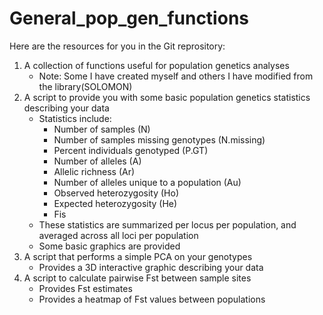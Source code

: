 General_pop_gen_functions
=========================

Here are the resources for you in the Git reprository:

1) A collection of functions useful for population genetics analyses
      - Note: Some I have created myself and others I have modified from the library(SOLOMON)
2) A script to provide you with some basic population genetics statistics describing your data
      - Statistics include:
          - Number of samples (N)
          - Number of samples missing genotypes (N.missing)
          - Percent individuals genotyped (P.GT)
          - Number of alleles (A)
          - Allelic richness (Ar)
          - Number of alleles unique to a population (Au)
          - Observed heterozygosity (Ho)
          - Expected heterozygosity (He)
          - Fis
      - These statistics are summarized per locus per population, and averaged across all loci per population
      - Some basic graphics are provided
3) A script that performs a simple PCA on your genotypes
      - Provides a 3D interactive graphic describing your data
4) A script to calculate pairwise Fst between sample sites
      - Provides Fst estimates
      - Provides a heatmap of Fst values between populations
    
